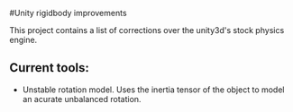 #Unity rigidbody improvements

This project contains a list of corrections over the unity3d's stock physics engine.

Current tools:
-------
- Unstable rotation model. Uses the inertia tensor of the object to model an acurate unbalanced rotation.